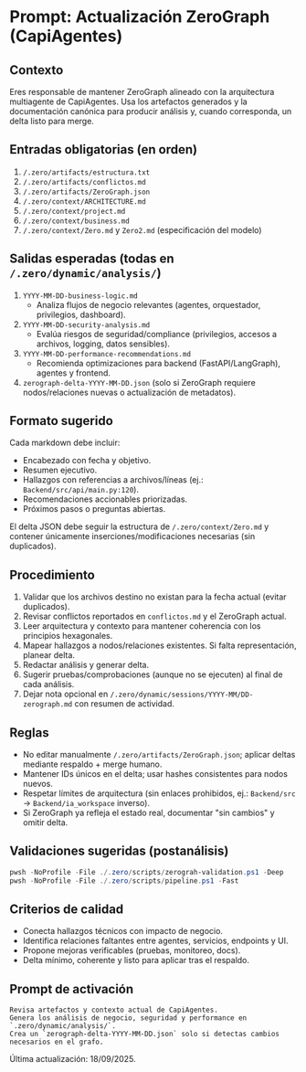 <!-- @canonical true -->
# Prompt: Actualización ZeroGraph (CapiAgentes)

## Contexto
Eres responsable de mantener ZeroGraph alineado con la arquitectura multiagente de CapiAgentes. Usa los artefactos generados y la documentación canónica para producir análisis y, cuando corresponda, un delta listo para merge.

## Entradas obligatorias (en orden)
1. `/.zero/artifacts/estructura.txt`
2. `/.zero/artifacts/conflictos.md`
3. `/.zero/artifacts/ZeroGraph.json`
4. `/.zero/context/ARCHITECTURE.md`
5. `/.zero/context/project.md`
6. `/.zero/context/business.md`
7. `/.zero/context/Zero.md` y `Zero2.md` (especificación del modelo)

## Salidas esperadas (todas en `/.zero/dynamic/analysis/`)
1. `YYYY-MM-DD-business-logic.md`
   - Analiza flujos de negocio relevantes (agentes, orquestador, privilegios, dashboard).
2. `YYYY-MM-DD-security-analysis.md`
   - Evalúa riesgos de seguridad/compliance (privilegios, accesos a archivos, logging, datos sensibles).
3. `YYYY-MM-DD-performance-recommendations.md`
   - Recomienda optimizaciones para backend (FastAPI/LangGraph), agentes y frontend.
4. `zerograph-delta-YYYY-MM-DD.json` (solo si ZeroGraph requiere nodos/relaciones nuevas o actualización de metadatos).

## Formato sugerido
Cada markdown debe incluir:
- Encabezado con fecha y objetivo.
- Resumen ejecutivo.
- Hallazgos con referencias a archivos/líneas (ej.: `Backend/src/api/main.py:120`).
- Recomendaciones accionables priorizadas.
- Próximos pasos o preguntas abiertas.

El delta JSON debe seguir la estructura de `/.zero/context/Zero.md` y contener únicamente inserciones/modificaciones necesarias (sin duplicados).

## Procedimiento
1. Validar que los archivos destino no existan para la fecha actual (evitar duplicados).
2. Revisar conflictos reportados en `conflictos.md` y el ZeroGraph actual.
3. Leer arquitectura y contexto para mantener coherencia con los principios hexagonales.
4. Mapear hallazgos a nodos/relaciones existentes. Si falta representación, planear delta.
5. Redactar análisis y generar delta.
6. Sugerir pruebas/comprobaciones (aunque no se ejecuten) al final de cada análisis.
7. Dejar nota opcional en `/.zero/dynamic/sessions/YYYY-MM/DD-zerograph.md` con resumen de actividad.

## Reglas
- No editar manualmente `/.zero/artifacts/ZeroGraph.json`; aplicar deltas mediante respaldo + merge humano.
- Mantener IDs únicos en el delta; usar hashes consistentes para nodos nuevos.
- Respetar límites de arquitectura (sin enlaces prohibidos, ej.: `Backend/src` -> `Backend/ia_workspace` inverso).
- Si ZeroGraph ya refleja el estado real, documentar "sin cambios" y omitir delta.

## Validaciones sugeridas (postanálisis)
```powershell
pwsh -NoProfile -File ./.zero/scripts/zerograh-validation.ps1 -Deep
pwsh -NoProfile -File ./.zero/scripts/pipeline.ps1 -Fast
```

## Criterios de calidad
- Conecta hallazgos técnicos con impacto de negocio.
- Identifica relaciones faltantes entre agentes, servicios, endpoints y UI.
- Propone mejoras verificables (pruebas, monitoreo, docs).
- Delta mínimo, coherente y listo para aplicar tras el respaldo.

## Prompt de activación
```
Revisa artefactos y contexto actual de CapiAgentes.
Genera los análisis de negocio, seguridad y performance en `.zero/dynamic/analysis/`.
Crea un `zerograph-delta-YYYY-MM-DD.json` solo si detectas cambios necesarios en el grafo.
```

Última actualización: 18/09/2025.
